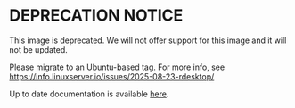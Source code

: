 <!-- DO NOT EDIT THIS FILE MANUALLY -->
<!-- Please read https://github.com/linuxserver/docker-rdesktop/blob/arch-i3/.github/CONTRIBUTING.md -->
# DEPRECATION NOTICE 
This image is deprecated. We will not offer support for this image and it will not be updated.


Please migrate to an Ubuntu-based tag. For more info, see
https://info.linuxserver.io/issues/2025-08-23-rdesktop/

Up to date documentation is available [here](https://github.com/linuxserver/docker-rdesktop/blob/master/README.md).
